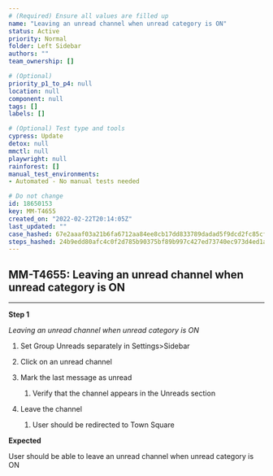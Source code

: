 ```yaml
---
# (Required) Ensure all values are filled up
name: "Leaving an unread channel when unread category is ON"
status: Active
priority: Normal
folder: Left Sidebar
authors: ""
team_ownership: []

# (Optional)
priority_p1_to_p4: null
location: null
component: null
tags: []
labels: []

# (Optional) Test type and tools
cypress: Update
detox: null
mmctl: null
playwright: null
rainforest: []
manual_test_environments: 
- Automated - No manual tests needed

# Do not change
id: 18650153
key: MM-T4655
created_on: "2022-02-22T20:14:05Z"
last_updated: ""
case_hashed: 67e2aaaf03a21b6fa6712aa84ee8cb17dd833789dadad5f9dcd2fc85cfa043532e65158af1a6bf66a0af8a43a2be0e64
steps_hashed: 24b9edd80afc4c0f2d785b90375bf89b997c427ed73740ec973d4ed1ad5c857d45b4f200485b2ff5827e4c20b998c396
---
```


<!-- (Auto-generated) Based on frontmatter's "key" and "name" -->

## MM-T4655: Leaving an unread channel when unread category is ON

---

**Step 1**

_Leaving an unread channel when unread category is ON_

1. Set Group Unreads separately in Settings>Sidebar

2. Click on an unread channel

3. Mark the last message as unread

   1. Verify that the channel appears in the Unreads section

4. Leave the channel

   1. User should be redirected to Town Square

**Expected**

User should be able to leave an unread channel when unread category is ON
